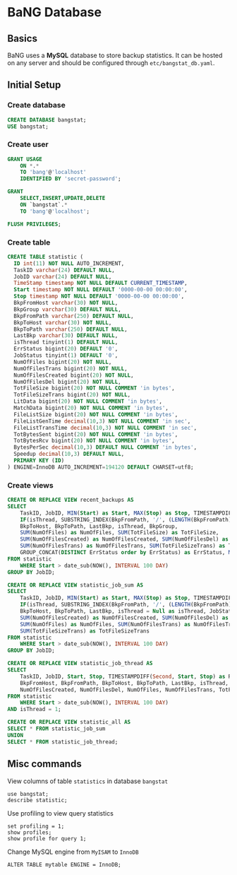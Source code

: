 BaNG Database
=============


Basics
------

BaNG uses a **MySQL** database to store backup statistics. It can be hosted on any server and should be configured through `etc/bangstat_db.yaml`.


Initial Setup
-------------

### Create database

```sql
CREATE DATABASE bangstat;
USE bangstat;
```

### Create user

```sql
GRANT USAGE
    ON *.*
    TO 'bang'@'localhost'
    IDENTIFIED BY 'secret-password';

GRANT
    SELECT,INSERT,UPDATE,DELETE
    ON `bangstat`.*
    TO 'bang'@'localhost';

FLUSH PRIVILEGES;
```


### Create table

```sql
CREATE TABLE statistic (
  ID int(11) NOT NULL AUTO_INCREMENT,
  TaskID varchar(24) DEFAULT NULL,
  JobID varchar(24) DEFAULT NULL,
  TimeStamp timestamp NOT NULL DEFAULT CURRENT_TIMESTAMP,
  Start timestamp NOT NULL DEFAULT '0000-00-00 00:00:00',
  Stop timestamp NOT NULL DEFAULT '0000-00-00 00:00:00',
  BkpFromHost varchar(30) NOT NULL,
  BkpGroup varchar(30) DEFAULT NULL,
  BkpFromPath varchar(250) DEFAULT NULL,
  BkpToHost varchar(30) NOT NULL,
  BkpToPath varchar(250) DEFAULT NULL,
  LastBkp varchar(30) DEFAULT NULL,
  isThread tinyint(1) DEFAULT NULL,
  ErrStatus bigint(20) DEFAULT '0',
  JobStatus tinyint(1) DEFAULT '0',
  NumOfFiles bigint(20) NOT NULL,
  NumOfFilesTrans bigint(20) NOT NULL,
  NumOfFilesCreated bigint(20) NOT NULL,
  NumOfFilesDel bigint(20) NOT NULL,
  TotFileSize bigint(20) NOT NULL COMMENT 'in bytes',
  TotFileSizeTrans bigint(20) NOT NULL,
  LitData bigint(20) NOT NULL COMMENT 'in bytes',
  MatchData bigint(20) NOT NULL COMMENT 'in bytes',
  FileListSize bigint(20) NOT NULL COMMENT 'in bytes',
  FileListGenTime decimal(10,3) NOT NULL COMMENT 'in sec',
  FileListTransTime decimal(10,3) NOT NULL COMMENT 'in sec',
  TotBytesSent bigint(20) NOT NULL COMMENT 'in bytes',
  TotBytesRcv bigint(20) NOT NULL COMMENT 'in bytes',
  BytesPerSec decimal(10,3) DEFAULT NULL COMMENT 'in bytes',
  Speedup decimal(10,3) DEFAULT NULL,
  PRIMARY KEY (ID)
) ENGINE=InnoDB AUTO_INCREMENT=194120 DEFAULT CHARSET=utf8;
```


### Create views

```sql
CREATE OR REPLACE VIEW recent_backups AS
SELECT
    TaskID, JobID, MIN(Start) as Start, MAX(Stop) as Stop, TIMESTAMPDIFF(Second, MIN(Start), MAX(Stop)) as Runtime, BkpFromHost,
    IF(isThread, SUBSTRING_INDEX(BkpFromPath, '/', (LENGTH(BkpFromPath)-LENGTH(REPLACE(BkpFromPath, '/', '')))), BkpFromPath) as BkpFromPath,
    BkpToHost, BkpToPath, LastBkp, isThread, BkpGroup,
    SUM(NumOfFiles) as NumOfFiles, SUM(TotFileSize) as TotFileSize,
    SUM(NumOfFilesCreated) as NumOfFilesCreated, SUM(NumOfFilesDel) as NumOfFilesDel,
    SUM(NumOfFilesTrans) as NumOfFilesTrans, SUM(TotFileSizeTrans) as TotFileSizeTrans,
    GROUP_CONCAT(DISTINCT ErrStatus order by ErrStatus) as ErrStatus, MIN(JobStatus) as JobStatus
FROM statistic
    WHERE Start > date_sub(NOW(), INTERVAL 100 DAY)
GROUP BY JobID;

CREATE OR REPLACE VIEW statistic_job_sum AS
SELECT
    TaskID, JobID, MIN(Start) as Start, MAX(Stop) as Stop, TIMESTAMPDIFF(Second, MIN(Start), Max(Stop)) as Runtime, BkpFromHost,
    IF(isThread, SUBSTRING_INDEX(BkpFromPath, '/', (LENGTH(BkpFromPath)-LENGTH(REPLACE(BkpFromPath, '/', '')))), BkpFromPath) as BkpFromPath,
    BkpToHost, BkpToPath, LastBkp, isThread = Null as isThread, JobStatus, BkpGroup,
    SUM(NumOfFilesCreated) as NumOfFilesCreated, SUM(NumOfFilesDel) as NumOfFilesDel,
    SUM(NumOfFiles) as NumOfFiles, SUM(NumOfFilesTrans) as NumOfFilesTrans, SUM(TotFileSize) as TotFileSize,
    SUM(TotFileSizeTrans) as TotFileSizeTrans
FROM statistic
    WHERE Start > date_sub(NOW(), INTERVAL 100 DAY)
GROUP BY JobID;

CREATE OR REPLACE VIEW statistic_job_thread AS
SELECT
    TaskID, JobID, Start, Stop, TIMESTAMPDIFF(Second, Start, Stop) as Runtime,
    BkpFromHost, BkpFromPath, BkpToHost, BkpToPath, LastBkp, isThread, JobStatus, BkpGroup,
    NumOfFilesCreated, NumOfFilesDel, NumOfFiles, NumOfFilesTrans, TotFileSize, TotFileSizeTrans
FROM statistic
    WHERE Start > date_sub(NOW(), INTERVAL 100 DAY)
AND isThread = 1;

CREATE OR REPLACE VIEW statistic_all AS
SELECT * FROM statistic_job_sum
UNION
SELECT * FROM statistic_job_thread;
```


Misc commands
-------------

View columns of table `statistics` in database `bangstat`

    use bangstat;
    describe statistic;

Use profiling to view query statistics

    set profiling = 1;
    show profiles;
    show profile for query 1;

Change MySQL engine from `MyISAM` to `InnoDB`

    ALTER TABLE mytable ENGINE = InnoDB;

